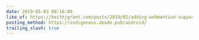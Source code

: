 ```yaml
---
date: 2019-05-03 00:16:00
like_of: https://keithjgrant.com/posts/2019/02/adding-webmention-support-to-a-static-site/
posting_method: https://indigenous.abode.pub/android/
trailing_slash: true
---
```

